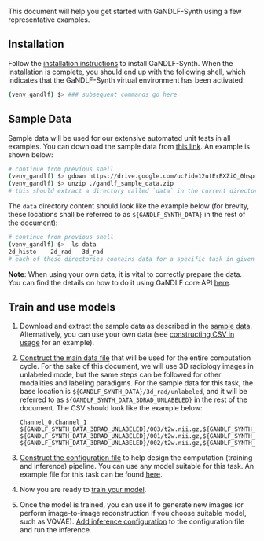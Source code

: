 This document will help you get started with GaNDLF-Synth using a few representative examples.


## Installation

Follow the [installation instructions](./setup.md) to install GaNDLF-Synth. When the installation is complete, you should end up with the following shell, which indicates that the GaNDLF-Synth virtual environment has been activated:

```bash
(venv_gandlf) $> ### subsequent commands go here
```

<!-- 
Can we run it on codespaces?
## Running GaNDLF-Synth with GitHub Codespaces

Alternatively, you can launch a [Codespace](https://github.com/features/codespaces) for GaNDLF-Synth by clicking this link: 

[![Open in GitHub Codespaces](https://github.com/codespaces/badge.svg)](https://github.com/codespaces/new?hide_repo_select=true&ref=master&repo=342691278)

A codespace will open in a web-based version of [Visual Studio Code](https://code.visualstudio.com/). The [dev container](.devcontainer/devcontainer.json) is fully configured with software needed for this project.

**Note**: Dev Containers is an open spec which is supported by [GitHub Codespaces](https://github.com/codespaces) and [other tools](https://containers.dev/supporting). -->


## Sample Data

Sample data will be used for our extensive automated unit tests in all examples. You can download the sample data from [this link](https://drive.google.com/uc?id=12utErBXZiO_0hspmzUlAQKlN9u-manH_). An example is shown below:

```bash
# continue from previous shell
(venv_gandlf) $> gdown https://drive.google.com/uc?id=12utErBXZiO_0hspmzUlAQKlN9u-manH_ -O ./gandlf_sample_data.zip
(venv_gandlf) $> unzip ./gandlf_sample_data.zip
# this should extract a directory called `data` in the current directory
```
The `data` directory content should look like the example below (for brevity, these locations shall be referred to as `${GANDLF_SYNTH_DATA}` in the rest of the document):

```bash
# continue from previous shell
(venv_gandlf) $>  ls data
2d_histo    2d_rad   3d_rad
# each of these directories contains data for a specific task in given labeling paradigm
```

**Note**: When using your own data, it is vital to correctly prepare the data. You can find the details on how to do it using GaNDLF core API [here](https://mlcommons.github.io/GaNDLF/usage#preparing-the-data).


## Train and use models

1. Download and extract the sample data as described in the [sample data](#sample-data). Alternatively, you can use your own data (see [constructing CSV in usage](./usage.md#constructing-the-data-csv) for an example).
2. [Construct the main data file](./usage.md#constructing-the-data-csv) that will be used for the entire computation cycle. For the sake of this document, we will use 3D radiology images in unlabeled mode, but the same steps can be followed for other modalities and labeling paradigms. For the sample data for this task, the base location is `${GANDLF_SYNTH_DATA}/3d_rad/unlabeled`, and it will be referred to as `${GANDLF_SYNTH_DATA_3DRAD_UNLABELED}` in the rest of the document. The CSV should look like the example below:

    ```csv
    Channel_0,Channel_1
    ${GANDLF_SYNTH_DATA_3DRAD_UNLABELED}/003/t2w.nii.gz,${GANDLF_SYNTH_DATA_3DRAD_UNLABELED}/003/t1.nii.gz
    ${GANDLF_SYNTH_DATA_3DRAD_UNLABELED}/001/t2w.nii.gz,${GANDLF_SYNTH_DATA_3DRAD_UNLABELED}/001/t1.nii.gz
    ${GANDLF_SYNTH_DATA_3DRAD_UNLABELED}/002/t2w.nii.gz,${GANDLF_SYNTH_DATA_3DRAD_UNLABELED}/002/t1.nii.gz
    ```
3. [Construct the configuration file](https://github.com/mlcommons/GaNDLF-Synth/blob/main/docs/usage#customize-the-training) to help design the computation (training and inference) pipeline. You can use any model suitable for this task. An example file for this task can be found [here](https://github.com/mlcommons/GaNDLF-Synth/blob/main/testing/configs).
4. Now you are ready to [train your model](https://github.com/mlcommons/GaNDLF-Synth/blob/main/docs/usage#running-GaNDLF-Synth-traininginference).
5. Once the model is trained, you can use it to generate new images (or perform image-to-image reconstruction if you choose suitable model, such as VQVAE). [Add inference configuration](https://github.com/mlcommons/GaNDLF-Synth/blob/main/docs/usage#running-GaNDLF-Synth-traininginference) to the configuration file and run the inference.